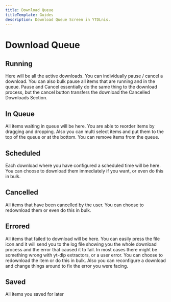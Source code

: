 ```yaml
---
title: Download Queue
titleTemplate: Guides
description: Download Queue Screen in YTDLnis.
---
```


# Download Queue

## Running

Here will be all the active downloads. You can individually pause / cancel a download. You can also bulk pause all items that are running and in the queue.
Pause and Cancel essentially do the same thing to the download process, but the cancel button transfers the download the Cancelled Downloads Section.

## In Queue

All items waiting in queue will be here. You are able to reorder items by dragging and dropping. Also you can multi select items and put them to the top of the queue or at the bottom. You can remove items from the queue.

## Scheduled

Each download where you have configured a scheduled time will be here. You can choose to download them immediately if you want, or even do this in bulk.

## Cancelled

All items that have been cancelled by the user. You can choose to redownload them or even do this in bulk.

## Errored

All items that failed to download will be here. You can easily press the file icon and it will send you to the log file showing you the whole download process and the error that caused it to fail. In most cases there might be something wrong with yt-dlp extractors, or a user error. You can choose to redownload the item or do this in bulk.
Also you can reconfigure a download and change things around to fix the error you were facing.

## Saved

All items you saved for later
